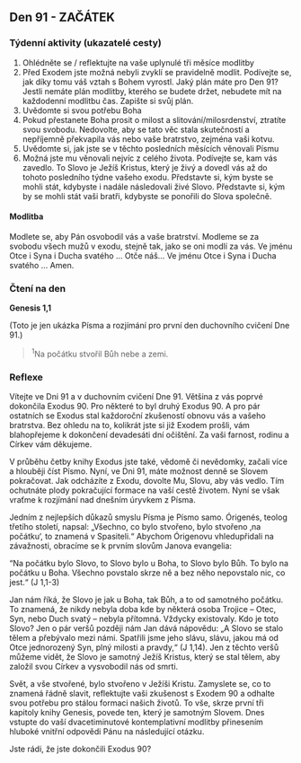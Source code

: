 ## Den 91 - ZAČÁTEK

### Týdenní aktivity (ukazatelé cesty)

1. Ohlédněte se / reflektujte na vaše uplynulé tři měsíce modlitby
1. Před Exodem jste možná nebyli zvyklí se pravidelně modlit. Podívejte se, jak díky tomu váš vztah s Bohem vyrostl. Jaký plán máte pro Den 91? Jestli nemáte plán modlitby, kterého se budete držet, nebudete mít na každodenní modlitbu čas. Zapište si svůj plán.
1. Uvědomte si svou potřebu Boha
1. Pokud přestanete Boha prosit o milost a slitování/milosrdenství, ztratíte svou svobodu. Nedovolte, aby se tato věc stala skutečností a nepříjemně překvapila vás nebo vaše bratrstvo, zejména vaši kotvu.
1. Uvědomte si, jak jste se v těchto posledních měsících věnovali Písmu
1. Možná jste mu věnovali nejvíc z celého života. Podívejte se, kam vás zavedlo. To Slovo je Ježíš Kristus, který je živý a dovedl vás až do tohoto posledního týdne vašeho exodu. Představte si, kým byste se mohli stát, kdybyste i nadále následovali živé Slovo. Představte si, kým by se mohli stát vaši bratři, kdybyste se ponořili do Slova společně.

#### Modlitba

Modlete se, aby Pán osvobodil vás a vaše bratrství.
Modleme se za svobodu všech mužů v exodu, stejně tak, jako se oni modlí za vás.
Ve jménu Otce i Syna i Ducha svatého … Otče náš… Ve jménu Otce i Syna i Ducha svatého … Amen.

### Čtení na den

**Genesis 1,1**

(Toto je jen ukázka Písma a rozjímání pro první den duchovního cvičení Dne 91.)

> <sup>1</sup>Na počátku stvořil Bůh nebe a zemi.

### Reflexe

Vítejte ve Dni 91 a v duchovním cvičení Dne 91. Většina z vás poprvé dokončila Exodus 90. Pro některé to byl druhý
Exodus 90. A pro pár ostatních se Exodus stal každoroční zkušeností obnovu vás a vašeho bratrstva. Bez ohledu na to,
kolikrát jste si již Exodem prošli, vám blahopřejeme k dokončení devadesáti dní očištění. Za vaši farnost, rodinu a
Církev vám děkujeme.

V průběhu četby knihy Exodus jste také, vědomě či nevědomky, začali více a hlouběji číst Písmo. Nyní, ve Dni 91,
máte možnost denně se Slovem pokračovat. Jak odcházíte z Exodu, dovolte Mu, Slovu, aby vás vedlo. Tím ochutnáte
plody pokračující formace na vaší cestě životem. Nyní se však vraťme k rozjímání nad dnešním úryvkem z Písma.

Jedním z nejlepších důkazů smyslu Písma je Písmo samo. Órigenés, teolog třetího století, napsal: „Všechno, co bylo
stvořeno, bylo stvořeno ‚na počátku‘, to znamená v Spasiteli.“ Abychom Órigenovu vhledupřidali na závažnosti,
obracíme se k prvním slovům Janova evangelia:

“Na počátku bylo Slovo, to Slovo bylo u Boha, to Slovo bylo Bůh. To bylo na počátku u Boha. Všechno povstalo skrze
ně a bez něho nepovstalo nic, co jest.“ (J 1,1-3)

Jan nám říká, že Slovo je jak u Boha, tak Bůh, a to od samotného počátku. To znamená, že nikdy nebyla doba kde by
některá osoba Trojice – Otec, Syn, nebo Duch svatý – nebyla přítomná. Vždycky existovaly. Kdo je toto Slovo? Jen o
pár veršů později nám Jan dává nápovědu: „A Slovo se stalo tělem a přebývalo mezi námi. Spatřili jsme jeho slávu,
slávu, jakou má od Otce jednorozený Syn, plný milosti a pravdy,“ (J 1,14). Jen z těchto veršů můžeme vidět, že Slovo
je samotný Ježíš Kristus, který se stal tělem, aby založil svou Církev a vysvobodil nás od smrti.

Svět, a vše stvořené, bylo stvořeno v Ježíši Kristu. Zamyslete se, co to znamená řádně slavit, reflektujte vaši zkušenost
s Exodem 90 a odhalte svou potřebu pro stálou formaci našich životů. To vše, skrze první tři kapitoly knihy Genesis,
povede ten, který je samotným Slovem. Dnes vstupte do vaší dvacetiminutové kontemplativní modlitby přinesením
hluboké vnitřní odpovědi Pánu na následující otázku.

Jste rádi, že jste dokončili Exodus 90?
